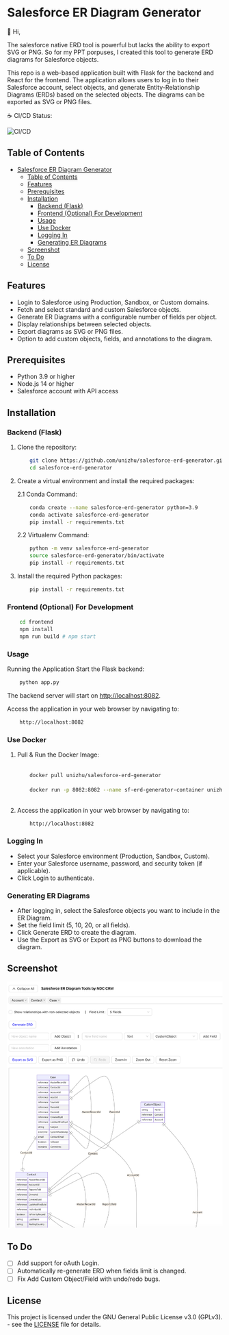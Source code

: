 # Salesforce ER Diagram Generator

:wave: Hi,

The salesforce native ERD tool is powerful but lacks the ability to export SVG or PNG. So for my PPT porpuses, I created this tool to generate ERD diagrams for Salesforce objects.

This repo is a web-based application built with Flask for the backend and React for the frontend. The application allows users to log in to their Salesforce account, select objects, and generate Entity-Relationship Diagrams (ERDs) based on the selected objects. The diagrams can be exported as SVG or PNG files.

:coffee: CI/CD Status:

![CI/CD](https://github.com/unizhu/salesforce-erd-generator/actions/workflows/ci.yml/badge.svg)

## Table of Contents

- [Salesforce ER Diagram Generator](#salesforce-er-diagram-generator)
  - [Table of Contents](#table-of-contents)
  - [Features](#features)
  - [Prerequisites](#prerequisites)
  - [Installation](#installation)
    - [Backend (Flask)](#backend-flask)
    - [Frontend (Optional) For Development](#frontend-optional-for-development)
    - [Usage](#usage)
    - [Use Docker](#use-docker)
    - [Logging In](#logging-in)
    - [Generating ER Diagrams](#generating-er-diagrams)
  - [Screenshot](#screenshot)
  - [To Do](#to-do)
  - [License](#license)

## Features

- Login to Salesforce using Production, Sandbox, or Custom domains.
- Fetch and select standard and custom Salesforce objects.
- Generate ER Diagrams with a configurable number of fields per object.
- Display relationships between selected objects.
- Export diagrams as SVG or PNG files.
- Option to add custom objects, fields, and annotations to the diagram.

## Prerequisites

- Python 3.9 or higher
- Node.js 14 or higher
- Salesforce account with API access

## Installation

### Backend (Flask)

1. Clone the repository:

    ```bash
        git clone https://github.com/unizhu/salesforce-erd-generator.git
        cd salesforce-erd-generator
    ```

2. Create a virtual environment and install the required packages:

    2.1 Conda Command:

    ```bash
        conda create --name salesforce-erd-generator python=3.9
        conda activate salesforce-erd-generator
        pip install -r requirements.txt
    ```

    2.2 Virtualenv Command:

    ```bash
        python -m venv salesforce-erd-generator
        source salesforce-erd-generator/bin/activate
        pip install -r requirements.txt
    ```

3. Install the required Python packages:

    ```bash
        pip install -r requirements.txt
    ```

### Frontend (Optional) For Development

```bash
    cd frontend
    npm install
    npm run build # npm start
```

### Usage

Running the Application
Start the Flask backend:

```bash
    python app.py
```

The backend server will start on [http://localhost:8082](http://localhost:8082).

Access the application in your web browser by navigating to:

```bash
    http://localhost:8082
```

### Use Docker

1. Pull & Run the Docker Image:

    ```bash

        docker pull unizhu/salesforce-erd-generator

        docker run -p 8082:8082 --name sf-erd-generator-container unizhu/salesforce-erd-generator
        
    ```

2. Access the application in your web browser by navigating to:

    ```bash
        http://localhost:8082
    ```

### Logging In

- Select your Salesforce environment (Production, Sandbox, Custom).
- Enter your Salesforce username, password, and security token (if applicable).
- Click Login to authenticate.
  
### Generating ER Diagrams

- After logging in, select the Salesforce objects you want to include in the ER Diagram.
- Set the field limit (5, 10, 20, or all fields).
- Click Generate ERD to create the diagram.
- Use the Export as SVG or Export as PNG buttons to download the diagram.

## Screenshot

![Salesforce ER Diagram Generator](./frontend/public/screenshot.png "Account Contact Opportunity ERD")

## To Do

- [ ] Add support for oAuth Login.
- [ ] Automatically re-generate ERD when fields limit is changed.
- [ ] Fix Add Custom Object/Field with undo/redo bugs.

## License

This project is licensed under the GNU General Public License v3.0 (GPLv3). - see the [LICENSE](LICENSE) file for details.
